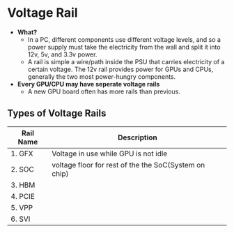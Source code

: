 # Voltage Rail
- **What?** 
  - In a PC, different components use different voltage levels, and so a power supply must take the electricity from the wall and split it into 12v, 5v, and 3.3v power. 
  - A rail is simple a wire/path inside the PSU that carries electricity of a certain voltage.
  The 12v rail provides power for GPUs and CPUs, generally the two most power-hungry components.
- **Every GPU/CPU may have seperate voltage rails**
  - A new GPU board often has more rails than previous.
  
## Types of Voltage Rails 

|Rail Name|Description|
|---|---|
|1. GFX|Voltage in use while GPU is not idle|
|2. SOC|voltage floor for rest of the the SoC(System on chip)|
|3. HBM||
|4. PCIE||
|5. VPP||
|6. SVI||
